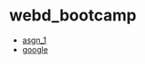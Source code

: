 # webd_bootcamp

- [asgn_1](https://rdj0im.github.io/webd_bootcamp/asgn_1/)
- [google](https://rdj0im.github.io/webd_bootcamp/google/)
